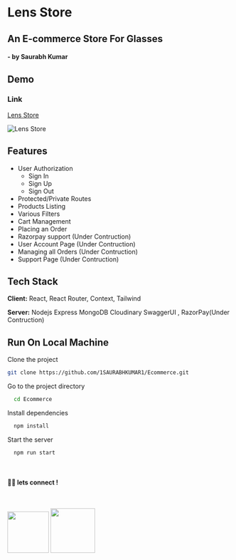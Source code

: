 # Lens Store

## An E-commerce Store For Glasses

#### - by Saurabh Kumar

## Demo

### Link

[Lens Store](https://lenstore.vercel.app/)

![Lens Store](https://user-images.githubusercontent.com/92800463/162262918-fb39d5e6-e6e8-4115-ade4-5dbfdac399cf.gif)

## Features

-   User Authorization
    -   Sign In
    -   Sign Up
    -   Sign Out
-   Protected/Private Routes
-   Products Listing
-   Various Filters
-   Cart Management
-   Placing an Order
-   Razorpay support (Under Contruction)
-   User Account Page (Under Contruction)
-   Managing all Orders (Under Contruction)
-   Support Page (Under Contruction)

## Tech Stack

**Client:** React, React Router, Context, Tailwind

**Server:** Nodejs Express MongoDB Cloudinary SwaggerUI , RazorPay(Under Contruction)

## Run On Local Machine

Clone the project

```bash
git clone https://github.com/1SAURABHKUMAR1/Ecommerce.git
```

Go to the project directory

```bash
  cd Ecommerce
```

Install dependencies

```bash
  npm install
```

Start the server

```bash
  npm run start
```

<br>

#### 👨‍💻 lets connect !

<br>

<a href="https://www.twitter.com/1SAURABHKUMAR1"><img src="https://img.shields.io/badge/Twitter-1DA1F2?style=for-the-badge&logo=twitter&logoColor=white" width="93px"/></a>
<a href="https://www.linkedin.com/in/1saurabhkumar1/"><img src="https://img.shields.io/badge/LinkedIn-0077B5?style=for-the-badge&logo=linkedin&logoColor=white" width="100px"/></a>
